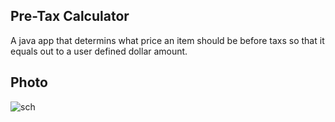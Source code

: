 ## Pre-Tax Calculator

A java app that determins what price an item should be before taxs so that it equals out to a user defined dollar amount.

## Photo


![sch](https://github.com/user-attachments/assets/be142e3f-6140-48f1-a263-93d1a0d36c13)
